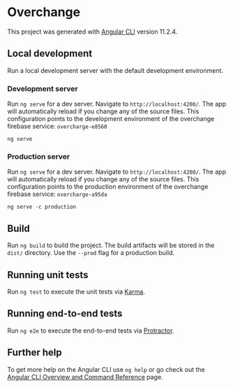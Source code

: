 # Overchange

This project was generated with [Angular CLI](https://github.com/angular/angular-cli) version 11.2.4.

## Local development

Run a local development server with the default development environment.

### Development server

Run `ng serve` for a dev server. Navigate to `http://localhost:4200/`. The app will automatically reload if you change any of the source files. This configuration points to the development environment of the overchange firebase service: `overcharge-e8560`

    ng serve

### Production server

Run `ng serve` for a dev server. Navigate to `http://localhost:4200/`. The app will automatically reload if you change any of the source files. This configuration points to the production environment of the overchange firebase service: `overcharge-a95da`

    ng serve -c production

## Build

Run `ng build` to build the project. The build artifacts will be stored in the `dist/` directory. Use the `--prod` flag for a production build.

## Running unit tests

Run `ng test` to execute the unit tests via [Karma](https://karma-runner.github.io).

## Running end-to-end tests

Run `ng e2e` to execute the end-to-end tests via [Protractor](http://www.protractortest.org/).

## Further help

To get more help on the Angular CLI use `ng help` or go check out the [Angular CLI Overview and Command Reference](https://angular.io/cli) page.
